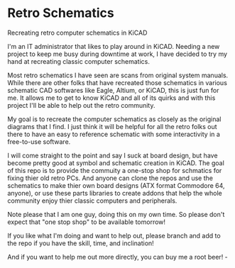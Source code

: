 # Retro Schematics
 Recreating retro computer schematics in KiCAD

I'm an IT administrator that likes to play around in KiCAD.  Needing a new project to keep me busy during downtime at work, I have decided to try my hand at recreating classic computer schematics.

Most retro schematics I have seen are scans from original system manuals.  While there are other folks that have recreated those schematics in various schematic CAD softwares like Eagle, Altium, or KiCAD, this is just fun for me.  It allows me to get to know KiCAD and all of its quirks and with this project I'll be able to help out the retro community.

My goal is to recreate the computer schematics as closely as the original diagrams that I find. I just think it will be helpful for all the retro folks out there to have an easy to reference schematic with some interactivity in a free-to-use software.

I will come straight to the point and say I suck at board design, but have become pretty good at symbol and schematic creation in KiCAD.  The goal of this repo is to provide the commuity a one-stop shop for schmatics for fixing thier old retro PCs.  And anyone can clone the repos and use the schematics to make thier own board designs (ATX format Commodore 64, anyone), or use these parts libraries to create addons that help the whole community enjoy thier classic computers and peripherals.

Note please that I am one guy, doing this on my own time.  So please don't expect that "one stop shop" to be available tomorrow!

If you like what I'm doing and want to help out, please branch and add to the repo if you have the skill, time, and inclination!

And if you want to help me out more directly, you can buy me a root beer! - 
